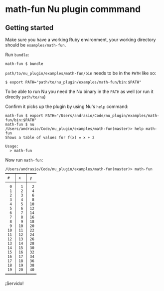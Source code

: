 # math-fun Nu plugin commmand

## Getting started

Make sure you have a working Ruby environment, your working directory should be `examples/math-fun`.

Run `bundle`:

```shell
math-fun $ bundle
```

`path/to/nu_plugin/examples/math-fun/bin` needs to be in the `PATH` like so:

```shell
$ export PATH="path/to/nu_plugin/examples/math-fun/bin:$PATH"
```

To be able to run Nu you need the Nu binary in the `PATH` as well (or run it directly `path/to/nu`)

Confirm it picks up the plugin by using Nu's `help` command:

```shell
math-fun $ export PATH="/Users/andrasio/Code/nu_plugin/examples/math-fun/bin:$PATH"
math-fun $ nu
/Users/andrasio/Code/nu_plugin/examples/math-fun(master)> help math-fun
Shows a table of values for f(x) = x + 2

Usage:
  > math-fun
```

Now run `math-fun`:

```shell
/Users/andrasio/Code/nu_plugin/examples/math-fun(master)> math-fun
━━━━┯━━━━┯━━━━
 #  │ x  │ y
────┼────┼────
  0 │  1 │  2
  1 │  2 │  4
  2 │  3 │  6
  3 │  4 │  8
  4 │  5 │ 10
  5 │  6 │ 12
  6 │  7 │ 14
  7 │  8 │ 16
  8 │  9 │ 18
  9 │ 10 │ 20
 10 │ 11 │ 22
 11 │ 12 │ 24
 12 │ 13 │ 26
 13 │ 14 │ 28
 14 │ 15 │ 30
 15 │ 16 │ 32
 16 │ 17 │ 34
 17 │ 18 │ 36
 18 │ 19 │ 38
 19 │ 20 │ 40
━━━━┷━━━━┷━━━━
```

¡Servido!